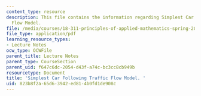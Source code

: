 ```yaml
---
content_type: resource
description: This file contains the information regarding Simplest Car Following Traffic
  Flow Model.
file: /media/courses/18-311-principles-of-applied-mathematics-spring-2014/823b8f2a65d63942ed814b0fd1de908c_MIT18_311S14_CFsimpleModel.pdf
file_type: application/pdf
learning_resource_types:
- Lecture Notes
ocw_type: OCWFile
parent_title: Lecture Notes
parent_type: CourseSection
parent_uid: f647c6dc-2054-d43f-a74c-bc3cc8cb949b
resourcetype: Document
title: 'Simplest Car Following Traffic Flow Model. '
uid: 823b8f2a-65d6-3942-ed81-4b0fd1de908c
---
```

